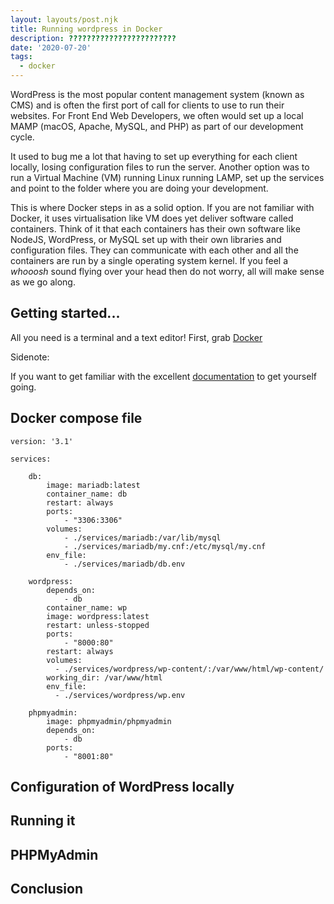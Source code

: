 ```yaml
---
layout: layouts/post.njk
title: Running wordpress in Docker
description: ????????????????????????
date: '2020-07-20'
tags:
  - docker
---
```


WordPress is the most popular content management system (known as CMS) and is often the first port of call for clients to use to run their websites. For Front End Web Developers, we often would set up a local MAMP (macOS, Apache, MySQL, and PHP) as part of our development cycle.

It used to bug me a lot that having to set up everything for each client locally, losing configuration files to run the server. Another option was to run a Virtual Machine (VM) running Linux running LAMP, set up the services and point to the folder where you are doing your development.

This is where Docker steps in as a solid option. If you are not familiar with Docker, it uses virtualisation like VM does yet deliver software called containers. Think of it that each containers has their own software like NodeJS, WordPress, or MySQL set up with their own libraries and configuration files. They can communicate with each other and all the containers are run by a single operating system kernel. If you feel a _whooosh_ sound flying over your head then do not worry, all will make sense as we go along.

## Getting started...

All you need is a terminal and a text editor! First, grab [Docker](https://www.docker.com/products/docker-desktop)

Sidenote:

If you want to get familiar with the excellent [documentation](https://docs.docker.com/get-started/) to get yourself going.

## Docker compose file

```
version: '3.1'

services:

    db:
        image: mariadb:latest
        container_name: db
        restart: always
        ports:
            - "3306:3306"
        volumes:
            - ./services/mariadb:/var/lib/mysql
            - ./services/mariadb/my.cnf:/etc/mysql/my.cnf
        env_file:
            - ./services/mariadb/db.env

    wordpress:
        depends_on:
            - db
        container_name: wp
        image: wordpress:latest
        restart: unless-stopped
        ports:
            - "8000:80"
        restart: always
        volumes:
          - ./services/wordpress/wp-content/:/var/www/html/wp-content/
        working_dir: /var/www/html
        env_file:
          - ./services/wordpress/wp.env

    phpmyadmin:
        image: phpmyadmin/phpmyadmin
        depends_on:
            - db
        ports:
            - "8001:80"
```

## Configuration of WordPress locally

## Running it

## PHPMyAdmin

## Conclusion


